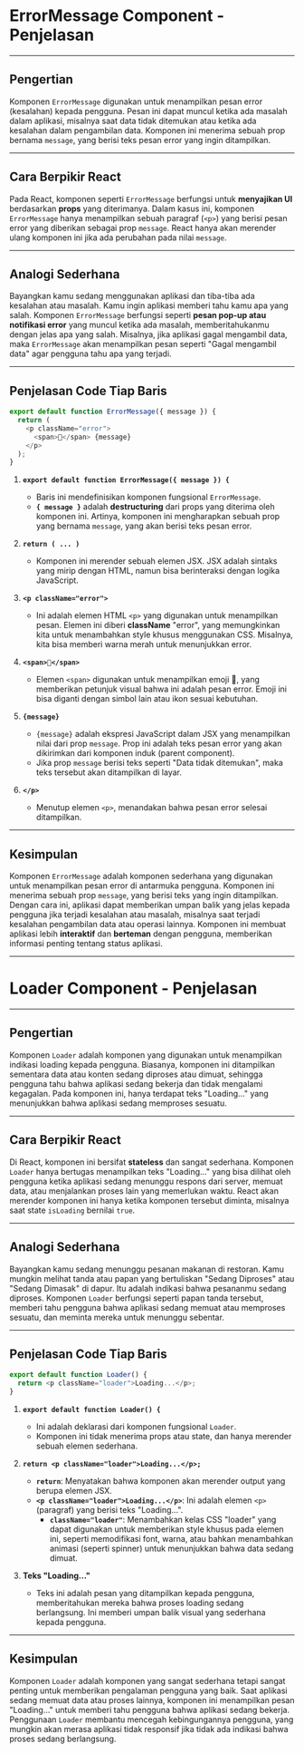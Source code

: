 # **ErrorMessage Component - Penjelasan**

---

## **Pengertian**

Komponen `ErrorMessage` digunakan untuk menampilkan pesan error (kesalahan) kepada pengguna. Pesan ini dapat muncul ketika ada masalah dalam aplikasi, misalnya saat data tidak ditemukan atau ketika ada kesalahan dalam pengambilan data. Komponen ini menerima sebuah prop bernama `message`, yang berisi teks pesan error yang ingin ditampilkan.

---

## **Cara Berpikir React**

Pada React, komponen seperti `ErrorMessage` berfungsi untuk **menyajikan UI** berdasarkan **props** yang diterimanya. Dalam kasus ini, komponen `ErrorMessage` hanya menampilkan sebuah paragraf (`<p>`) yang berisi pesan error yang diberikan sebagai prop `message`. React hanya akan merender ulang komponen ini jika ada perubahan pada nilai `message`.

---

## **Analogi Sederhana**

Bayangkan kamu sedang menggunakan aplikasi dan tiba-tiba ada kesalahan atau masalah. Kamu ingin aplikasi memberi tahu kamu apa yang salah. Komponen `ErrorMessage` berfungsi seperti **pesan pop-up atau notifikasi error** yang muncul ketika ada masalah, memberitahukanmu dengan jelas apa yang salah. Misalnya, jika aplikasi gagal mengambil data, maka `ErrorMessage` akan menampilkan pesan seperti "Gagal mengambil data" agar pengguna tahu apa yang terjadi.

---

## **Penjelasan Code Tiap Baris**

```js
export default function ErrorMessage({ message }) {
  return (
    <p className="error">
      <span>🚫</span> {message}
    </p>
  );
}
```

1. **`export default function ErrorMessage({ message }) {`**

   - Baris ini mendefinisikan komponen fungsional `ErrorMessage`.
   - **`{ message }`** adalah **destructuring** dari props yang diterima oleh komponen ini. Artinya, komponen ini mengharapkan sebuah prop yang bernama `message`, yang akan berisi teks pesan error.

2. **`return ( ... )`**

   - Komponen ini merender sebuah elemen JSX. JSX adalah sintaks yang mirip dengan HTML, namun bisa berinteraksi dengan logika JavaScript.

3. **`<p className="error">`**

   - Ini adalah elemen HTML `<p>` yang digunakan untuk menampilkan pesan. Elemen ini diberi **className** "error", yang memungkinkan kita untuk menambahkan style khusus menggunakan CSS. Misalnya, kita bisa memberi warna merah untuk menunjukkan error.

4. **`<span>🚫</span>`**

   - Elemen `<span>` digunakan untuk menampilkan emoji 🚫, yang memberikan petunjuk visual bahwa ini adalah pesan error. Emoji ini bisa diganti dengan simbol lain atau ikon sesuai kebutuhan.

5. **`{message}`**

   - `{message}` adalah ekspresi JavaScript dalam JSX yang menampilkan nilai dari prop `message`. Prop ini adalah teks pesan error yang akan dikirimkan dari komponen induk (parent component).
   - Jika prop `message` berisi teks seperti "Data tidak ditemukan", maka teks tersebut akan ditampilkan di layar.

6. **`</p>`**
   - Menutup elemen `<p>`, menandakan bahwa pesan error selesai ditampilkan.

---

## **Kesimpulan**

Komponen `ErrorMessage` adalah komponen sederhana yang digunakan untuk menampilkan pesan error di antarmuka pengguna. Komponen ini menerima sebuah prop `message`, yang berisi teks yang ingin ditampilkan. Dengan cara ini, aplikasi dapat memberikan umpan balik yang jelas kepada pengguna jika terjadi kesalahan atau masalah, misalnya saat terjadi kesalahan pengambilan data atau operasi lainnya. Komponen ini membuat aplikasi lebih **interaktif** dan **berteman** dengan pengguna, memberikan informasi penting tentang status aplikasi.

---

# **Loader Component - Penjelasan**

---

## **Pengertian**

Komponen `Loader` adalah komponen yang digunakan untuk menampilkan indikasi loading kepada pengguna. Biasanya, komponen ini ditampilkan sementara data atau konten sedang diproses atau dimuat, sehingga pengguna tahu bahwa aplikasi sedang bekerja dan tidak mengalami kegagalan. Pada komponen ini, hanya terdapat teks "Loading..." yang menunjukkan bahwa aplikasi sedang memproses sesuatu.

---

## **Cara Berpikir React**

Di React, komponen ini bersifat **stateless** dan sangat sederhana. Komponen `Loader` hanya bertugas menampilkan teks "Loading..." yang bisa dilihat oleh pengguna ketika aplikasi sedang menunggu respons dari server, memuat data, atau menjalankan proses lain yang memerlukan waktu. React akan merender komponen ini hanya ketika komponen tersebut diminta, misalnya saat state `isLoading` bernilai `true`.

---

## **Analogi Sederhana**

Bayangkan kamu sedang menunggu pesanan makanan di restoran. Kamu mungkin melihat tanda atau papan yang bertuliskan "Sedang Diproses" atau "Sedang Dimasak" di dapur. Itu adalah indikasi bahwa pesananmu sedang diproses. Komponen `Loader` berfungsi seperti papan tanda tersebut, memberi tahu pengguna bahwa aplikasi sedang memuat atau memproses sesuatu, dan meminta mereka untuk menunggu sebentar.

---

## **Penjelasan Code Tiap Baris**

```js
export default function Loader() {
  return <p className="loader">Loading...</p>;
}
```

1. **`export default function Loader() {`**

   - Ini adalah deklarasi dari komponen fungsional `Loader`.
   - Komponen ini tidak menerima props atau state, dan hanya merender sebuah elemen sederhana.

2. **`return <p className="loader">Loading...</p>;`**
   - **`return`**: Menyatakan bahwa komponen akan merender output yang berupa elemen JSX.
   - **`<p className="loader">Loading...</p>`**: Ini adalah elemen `<p>` (paragraf) yang berisi teks "Loading...".
     - **`className="loader"`**: Menambahkan kelas CSS "loader" yang dapat digunakan untuk memberikan style khusus pada elemen ini, seperti memodifikasi font, warna, atau bahkan menambahkan animasi (seperti spinner) untuk menunjukkan bahwa data sedang dimuat.
3. **Teks "Loading..."**
   - Teks ini adalah pesan yang ditampilkan kepada pengguna, memberitahukan mereka bahwa proses loading sedang berlangsung. Ini memberi umpan balik visual yang sederhana kepada pengguna.

---

## **Kesimpulan**

Komponen `Loader` adalah komponen yang sangat sederhana tetapi sangat penting untuk memberikan pengalaman pengguna yang baik. Saat aplikasi sedang memuat data atau proses lainnya, komponen ini menampilkan pesan "Loading..." untuk memberi tahu pengguna bahwa aplikasi sedang bekerja. Penggunaan `Loader` membantu mencegah kebingungannya pengguna, yang mungkin akan merasa aplikasi tidak responsif jika tidak ada indikasi bahwa proses sedang berlangsung.
